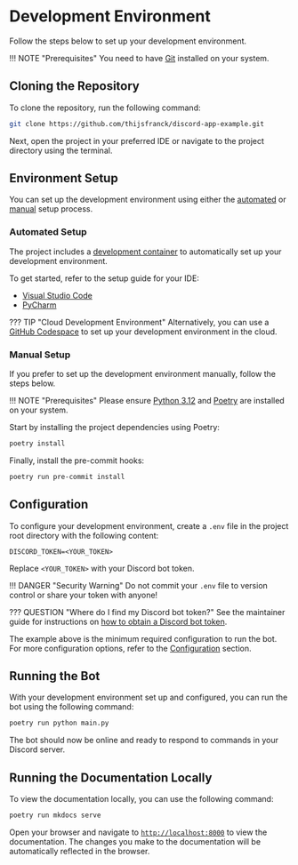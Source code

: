 # Development Environment

Follow the steps below to set up your development environment.

!!! NOTE "Prerequisites"
    You need to have [Git](https://git-scm.com) installed on your system.

## Cloning the Repository

To clone the repository, run the following command:

```bash
git clone https://github.com/thijsfranck/discord-app-example.git
```

Next, open the project in your preferred IDE or navigate to the project directory using the terminal.

## Environment Setup

You can set up the development environment using either the [automated](#automated-setup) or [manual](#manual-setup)
setup process.

### Automated Setup

The project includes a [development container](https://containers.dev) to automatically set up your development
environment.

To get started, refer to the setup guide for your IDE:

- [Visual Studio Code](https://code.visualstudio.com/docs/devcontainers/tutorial)
- [PyCharm](https://www.jetbrains.com/help/pycharm/connect-to-devcontainer.html)

??? TIP "Cloud Development Environment"
    Alternatively, you can use a [GitHub Codespace](https://docs.github.com/en/codespaces/getting-started/quickstart)
    to set up your development environment in the cloud.

### Manual Setup

If you prefer to set up the development environment manually, follow the steps below.

!!! NOTE "Prerequisites"
    Please ensure [Python 3.12](https://www.python.org) and [Poetry](https://python-poetry.org) are installed
    on your system.

Start by installing the project dependencies using Poetry:

```bash
poetry install
```

Finally, install the pre-commit hooks:

```bash
poetry run pre-commit install
```

## Configuration

To configure your development environment, create a `.env` file in the project root directory with the following
content:

```env
DISCORD_TOKEN=<YOUR_TOKEN>
```

Replace `<YOUR_TOKEN>` with your Discord bot token.

!!! DANGER "Security Warning"
    Do not commit your `.env` file to version control or share your token with anyone!

??? QUESTION "Where do I find my Discord bot token?"
    See the maintainer guide for instructions on [how to obtain a Discord bot token](../maintainer-guide/configuration.md#discord_token).

The example above is the minimum required configuration to run the bot. For more configuration options, refer
to the [Configuration](../maintainer-guide/configuration.md) section.

## Running the Bot

With your development environment set up and configured, you can run the bot using the following command:

```bash
poetry run python main.py
```

The bot should now be online and ready to respond to commands in your Discord server.

## Running the Documentation Locally

To view the documentation locally, you can use the following command:

```bash
poetry run mkdocs serve
```

Open your browser and navigate to [`http://localhost:8000`](http://localhost:8000) to view the documentation.
The changes you make to the documentation will be automatically reflected in the browser.
